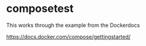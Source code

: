 # composetest

This works through the example 
from the Dockerdocs

https://docs.docker.com/compose/gettingstarted/

